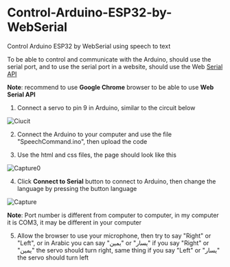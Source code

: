 # Control-Arduino-ESP32-by-WebSerial
Control Arduino ESP32 by WebSerial using speech to text

To be able to control and communicate with the Arduino, should use the serial port, and to use the serial port in a website, should use the Web [Serial API](https://web.dev/serial/) 

**Note**: recommend to use **Google Chrome** browser to be able to use **Web Serial API**

1. Connect a servo to pin 9 in Arduino, similar to the circuit below

![Ciucit](https://user-images.githubusercontent.com/90250848/189132104-a8715993-9123-48fe-90b8-a3856d7e8b26.png)

2. Connect the Arduino to your computer and use the file "SpeechCommand.ino", then upload the code

3.  Use the html and css files, the page should look like this

![Capture0](https://user-images.githubusercontent.com/90250848/189132805-12177f28-4910-4b48-a954-b4ff66ab7b4f.PNG)

4. Click **Connect to Serial** button to connect to Arduino, then change the language by pressing the button language

![Capture](https://user-images.githubusercontent.com/90250848/189133980-72aed8aa-ed4b-492a-a256-22f98285da3e.PNG)

**Note**: Port number is different from computer to computer, in my computer it is COM3, it may be different in your computer

5. Allow the browser to use your microphone, then try to say "Right" or "Left", or in Arabic you can say "يمين" or "يسار" 
if you say "Right" or "يمين" the servo should turn right, same thing if you say "Left" or "يسار" the servo should turn left 

